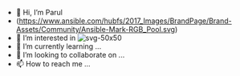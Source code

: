 - 👋 Hi, I’m Parul
- (https://www.ansible.com/hubfs/2017_Images/BrandPage/Brand-Assets/Community/Ansible-Mark-RGB_Pool.svg)
- 👀 I’m interested in ![svg-50x50](https://www.ansible.com/hubfs/2017_Images/BrandPage/Brand-Assets/Community/Ansible-Mark-RGB_Pool.svg)
- 🌱 I’m currently learning ...
- 💞️ I’m looking to collaborate on ...
- 📫 How to reach me ...

<!---
ParulArinTech/ParulArinTech is a ✨ special ✨ repository because its `README.md` (this file) appears on your GitHub profile.
You can click the Preview link to take a look at your changes.
--->
